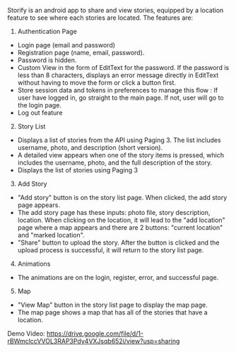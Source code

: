 Storify is an android app to share and view stories, equipped by a location feature to see where each stories are located. 
The features are:

1. Authentication Page
- Login page (email and password)
- Registration page (name, email, password).
- Password is hidden.
- Custom View in the form of EditText for the password. If the password is less than 8 characters, displays an error message directly in EditText without having to move the form or click a button first.
- Store session data and tokens in preferences to manage this flow : If user have logged in, go straight to the main page. If not, user will go to the login page.
- Log out feature

2. Story List
- Displays a list of stories from the API using Paging 3. The list includes username, photo, and description (short version).
- A detailed view appears when one of the story items is pressed, which includes the username, photo, and the full description of the story.
- Displays the list of stories using Paging 3

3. Add Story
- "Add story" button is on the story list page. When clicked, the add story page appears.
- The add story page has these inputs: photo file, story description, location. When clicking on the location, it will lead to the "add location" page where a map appears and there are 2 buttons: "current location" and "marked location".
- "Share" button to upload the story. After the button is clicked and the upload process is successful, it will return to the story list page.

4. Animations
- The animations are on the login, register, error, and successful page.

5. Map
- "View Map" button in the story list page to display the map page.
- The map page shows a map that has all of the stories that have a location.

Demo Video: https://drive.google.com/file/d/1-rBWmclccVVOL3RAP3Pdy4VXJsqb652i/view?usp=sharing
